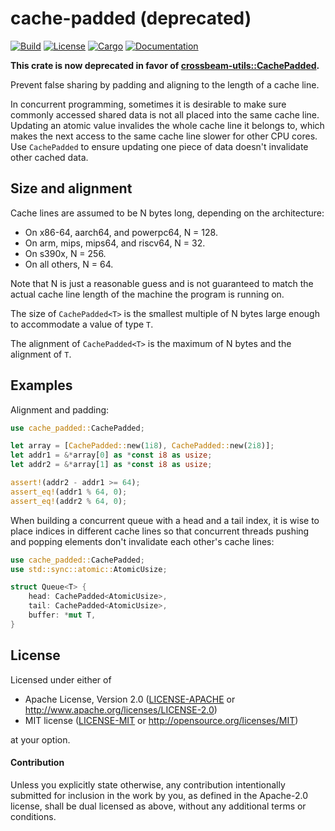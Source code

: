 # cache-padded (deprecated)

[![Build](https://github.com/smol-rs/cache-padded/workflows/Build%20and%20test/badge.svg)](
https://github.com/smol-rs/cache-padded/actions)
[![License](https://img.shields.io/badge/license-Apache--2.0_OR_MIT-blue.svg)](
https://github.com/smol-rs/cache-padded)
[![Cargo](https://img.shields.io/crates/v/cache-padded.svg)](
https://crates.io/crates/cache-padded)
[![Documentation](https://docs.rs/cache-padded/badge.svg)](
https://docs.rs/cache-padded)

**This crate is now deprecated in favor of [crossbeam-utils::CachePadded](https://docs.rs/crossbeam-utils/latest/crossbeam_utils/struct.CachePadded.html).**

Prevent false sharing by padding and aligning to the length of a cache line.

In concurrent programming, sometimes it is desirable to make sure commonly accessed shared data
is not all placed into the same cache line. Updating an atomic value invalides the whole cache
line it belongs to, which makes the next access to the same cache line slower for other CPU
cores. Use `CachePadded` to ensure updating one piece of data doesn't invalidate other cached
data.

## Size and alignment

Cache lines are assumed to be N bytes long, depending on the architecture:

* On x86-64, aarch64, and powerpc64, N = 128.
* On arm, mips, mips64, and riscv64, N = 32.
* On s390x, N = 256.
* On all others, N = 64.

Note that N is just a reasonable guess and is not guaranteed to match the actual cache line
length of the machine the program is running on.

The size of `CachePadded<T>` is the smallest multiple of N bytes large enough to accommodate
a value of type `T`.

The alignment of `CachePadded<T>` is the maximum of N bytes and the alignment of `T`.

## Examples

Alignment and padding:

```rust
use cache_padded::CachePadded;

let array = [CachePadded::new(1i8), CachePadded::new(2i8)];
let addr1 = &*array[0] as *const i8 as usize;
let addr2 = &*array[1] as *const i8 as usize;

assert!(addr2 - addr1 >= 64);
assert_eq!(addr1 % 64, 0);
assert_eq!(addr2 % 64, 0);
```

When building a concurrent queue with a head and a tail index, it is wise to place indices in
different cache lines so that concurrent threads pushing and popping elements don't invalidate
each other's cache lines:

```rust
use cache_padded::CachePadded;
use std::sync::atomic::AtomicUsize;

struct Queue<T> {
    head: CachePadded<AtomicUsize>,
    tail: CachePadded<AtomicUsize>,
    buffer: *mut T,
}
```

## License

Licensed under either of

 * Apache License, Version 2.0 ([LICENSE-APACHE](LICENSE-APACHE) or http://www.apache.org/licenses/LICENSE-2.0)
 * MIT license ([LICENSE-MIT](LICENSE-MIT) or http://opensource.org/licenses/MIT)

at your option.

#### Contribution

Unless you explicitly state otherwise, any contribution intentionally submitted
for inclusion in the work by you, as defined in the Apache-2.0 license, shall be
dual licensed as above, without any additional terms or conditions.
